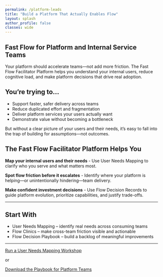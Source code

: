 ```yaml
---
permalink: /platform-leads
title: "Build a Platform That Actually Enables Flow"
layout: splash
author_profile: false
classes: wide
---
```


## Fast Flow for Platform and Internal Service Teams

Your platform should accelerate teams—not add more friction. The Fast Flow Facilitator Platform helps you understand your internal users, reduce cognitive load, and make platform decisions that drive real adoption.

## You’re trying to…

- Support faster, safer delivery across teams
- Reduce duplicated effort and fragmentation
- Deliver platform services your users actually want
- Demonstrate value without becoming a bottleneck

But without a clear picture of your users and their needs, it’s easy to fall into the trap of building for assumptions—not outcomes.

## The Fast Flow Facilitator Platform Helps You

**Map your internal users and their needs** - Use User Needs Mapping to clarify who you serve and what matters most.

**Spot flow friction before it escalates** - Identify where your platform is helping—or unintentionally hindering—team delivery.

**Make confident investment decisions** - Use Flow Decision Records to guide platform evolution, prioritize capabilities, and justify trade-offs.

---

## Start With

- User Needs Mapping – identify real needs across consuming teams
- Flow Clinics – make cross-team friction visible and actionable
- Flow Decision Playbook – build a backlog of meaningful improvements

---

[Run a User Needs Mapping Workshop](/contact)

or

[Download the Playbook for Platform Teams](/playbooks/platform-team-playbook)
